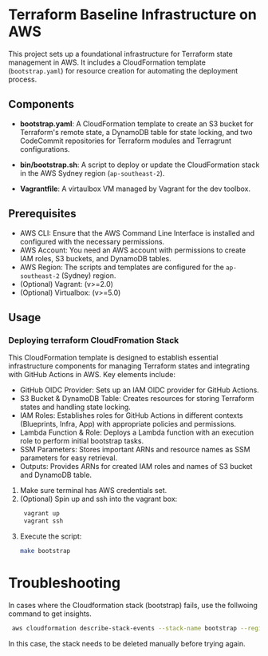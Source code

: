 # Terraform Baseline Infrastructure on AWS

This project sets up a foundational infrastructure for Terraform state management in AWS. It includes a CloudFormation template (`bootstrap.yaml`) for resource creation for automating the deployment process.

## Components

- **bootstrap.yaml**: A CloudFormation template to create an S3 bucket for Terraform's remote state, a DynamoDB table for state locking, and two CodeCommit repositories for Terraform modules and Terragrunt configurations.

- **bin/bootstrap.sh**: A script to deploy or update the CloudFormation stack in the AWS Sydney region (`ap-southeast-2`).

- **Vagrantfile**: A virtaulbox VM managed by Vagrant for the dev toolbox.

## Prerequisites

- AWS CLI: Ensure that the AWS Command Line Interface is installed and configured with the necessary permissions.
- AWS Account: You need an AWS account with permissions to create IAM roles, S3 buckets, and DynamoDB tables.
- AWS Region: The scripts and templates are configured for the `ap-southeast-2` (Sydney) region.
- (Optional) Vagrant: (v>=2.0)
- (Optional) Virtualbox: (v>=5.0)
## Usage

### Deploying terraform CloudFromation Stack

This CloudFormation template is designed to establish essential infrastructure components for managing Terraform states and integrating with GitHub Actions in AWS. Key elements include:

- GitHub OIDC Provider: Sets up an IAM OIDC provider for GitHub Actions.
- S3 Bucket & DynamoDB Table: Creates resources for storing Terraform states and handling state locking.
- IAM Roles: Establishes roles for GitHub Actions in different contexts (Blueprints, Infra, App) with appropriate policies and permissions.
- Lambda Function & Role: Deploys a Lambda function with an execution role to perform initial bootstrap tasks.
- SSM Parameters: Stores important ARNs and resource names as SSM parameters for easy retrieval.
- Outputs: Provides ARNs for created IAM roles and names of S3 bucket and DynamoDB table.

1. Make sure terminal has AWS credentials set.
3. (Optional) Spin up and ssh into the vagrant box:
   ```bash
    vagrant up
    vagrant ssh
   ```
4. Execute the script:
   ```bash
   make bootstrap
   ```

# Troubleshooting
In cases where the Cloudformation stack (bootstrap) fails, use the follwoing command to get insights.
   ```bash
    aws cloudformation describe-stack-events --stack-name bootstrap --region ap-southeast-2 --query 'StackEvents[0].ResourceStatusReason' --output text
   ```

In this case, the stack needs to be deleted manually before trying again.
